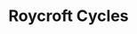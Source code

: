 ---
title: "Roycroft Cycles"
address: "Heron Court, Town Car Park, Skibbereen, Co. Cork"
tel: "+353 (0)28 21 235"
county: "Cork"
category: "Cycling"
type: "Content"
lat: "51.55072021484375"
lng: "-9.271245002746582"
---